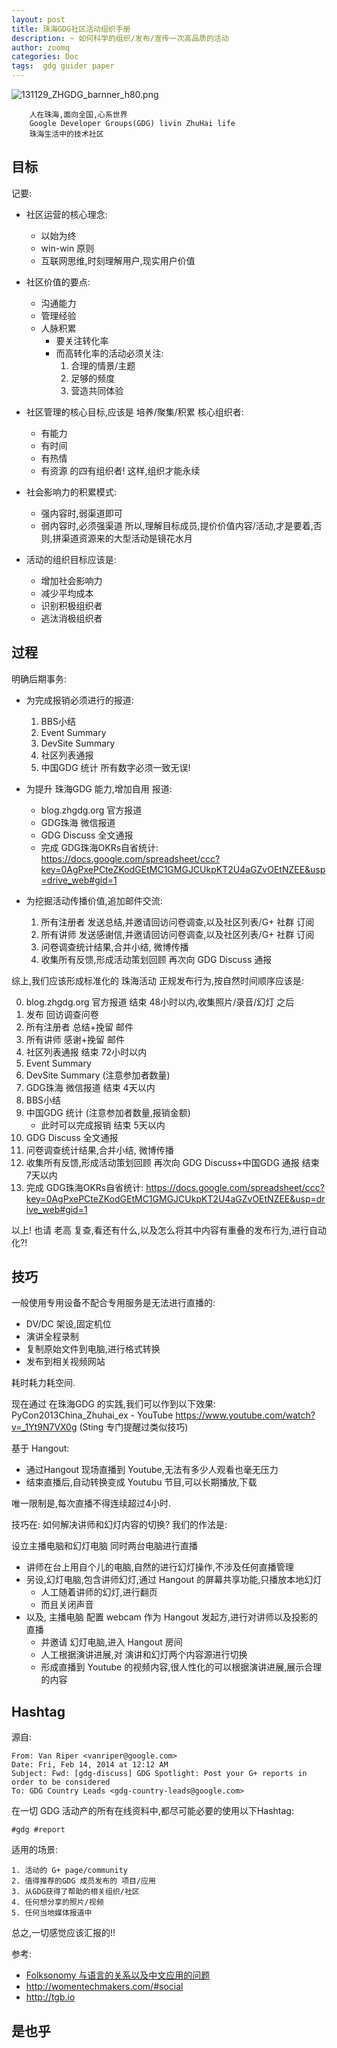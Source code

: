 ```yaml
---
layout: post
title: 珠海GDG社区活动组织手册
description: ~ 如何科学的组织/发布/宣传一次高品质的活动
author: zoomq
categories: Doc
tags:  gdg guider paper
---
```



![131129_ZHGDG_barnner_h80.png](http://zoomq.qiniudn.com/ZHGDG/design/131129_ZHGDG_barnner_h80.png)

        人在珠海,面向全国,心系世界
        Google Developer Groups(GDG) livin ZhuHai life
        珠海生活中的技术社区

## 目标
记要:
- 社区运营的核心理念:
    - 以始为终
    - win-win 原则
    - 互联网思维,时刻理解用户,现实用户价值

- 社区价值的要点:
    - 沟通能力
    - 管理经验
    - 人脉积累
        - 要关注转化率
        - 而高转化率的活动必须关注:
            1. 合理的情景/主题
            2. 足够的频度
            3. 营造共同体验

- 社区管理的核心目标,应该是 培养/聚集/积累 核心组织者:
    - 有能力
    - 有时间
    - 有热情
    - 有资源
    的四有组织者!
    这样,组织才能永续

- 社会影响力的积累模式:
    - 强内容时,弱渠道即可
    - 弱内容时,必须强渠道
    所以,理解目标成员,提价价值内容/活动,才是要着,否则,拼渠道资源来的大型活动是镜花水月

- 活动的组织目标应该是:
    - 增加社会影响力
    - 减少平均成本
    - 识别积极组织者
    - 逃汰消极组织者

<!--more-->

## 过程

明确后期事务:

- 为完成报销必须进行的报道:
    1. BBS小结
    2. Event Summary
    3. DevSite Summary
    4. 社区列表通报
    5. 中国GDG 统计
    所有数字必须一致无误!

- 为提升 珠海GDG 能力,增加自用 报道:
    + blog.zhgdg.org 官方报道
    + GDG珠海 微信报道
    + GDG Discuss 全文通报
    + 完成 GDG珠海OKRs自省统计:
    https://docs.google.com/spreadsheet/ccc?key=0AgPxePCteZKodGEtMC1GMGJCUkpKT2U4aGZvOEtNZEE&usp=drive_web#gid=1

- 为挖掘活动传播价值,追加邮件交流:
    1. 所有注册者 发送总结,并邀请回访问卷调查,以及社区列表/G+ 社群 订阅
    2. 所有讲师 发送感谢信,并邀请回访问卷调查,以及社区列表/G+ 社群 订阅
    3. 问卷调查统计结果,合并小结, 微博传播
    4. 收集所有反馈,形成活动策划回顾 再次向 GDG Discuss 通报

综上,我们应该形成标准化的 珠海活动 正规发布行为,按自然时间顺序应该是:

0. blog.zhgdg.org 官方报道
    结束 48小时以内,收集照片/录音/幻灯 之后
1. 发布 回访调查问卷
2. 所有注册者 总结+挽留 邮件
3. 所有讲师 感谢+挽留 邮件
4. 社区列表通报
    结束 72小时以内
5. Event Summary
6. DevSite Summary (注意参加者数量)
7. GDG珠海 微信报道
    结束 4天以内
8. BBS小结
9. 中国GDG 统计 (注意参加者数量,报销金额)
    - 此时可以完成报销
    结束 5天以内
10. GDG Discuss 全文通报
11. 问卷调查统计结果,合并小结, 微博传播
12. 收集所有反馈,形成活动策划回顾 再次向 GDG Discuss+中国GDG 通报
    结束 7天以内
13. 完成 GDG珠海OKRs自省统计:
    https://docs.google.com/spreadsheet/ccc?key=0AgPxePCteZKodGEtMC1GMGJCUkpKT2U4aGZvOEtNZEE&usp=drive_web#gid=1

以上!
也请 老高 复查,看还有什么,以及怎么将其中内容有重叠的发布行为,进行自动化?!


## 技巧
一般使用专用设备不配合专用服务是无法进行直播的:
+ DV/DC 架设,固定机位
+ 演讲全程录制
+ 复制原始文件到电脑,进行格式转换
+ 发布到相关视频网站

耗时耗力耗空间.

现在通过 在珠海GDG 的实践,我们可以作到以下效果:
PyCon2013China_Zhuhai_ex - YouTube
    https://www.youtube.com/watch?v=_1Yt9N7VX0g
(Sting 专门提醒过类似技巧)

基于 Hangout:
+ 通过Hangout 现场直播到 Youtube,无法有多少人观看也毫无压力
+ 结束直播后,自动转换变成 Youtubu 节目,可以长期播放,下载

唯一限制是,每次直播不得连续超过4小时.

技巧在: 如何解决讲师和幻灯内容的切换?
我们的作法是:

设立主播电脑和幻灯电脑 同时两台电脑进行直播
- 讲师在台上用自个儿的电脑,自然的进行幻灯操作,不涉及任何直播管理
- 另设,幻灯电脑,包含讲师幻灯,通过 Hangout 的屏幕共享功能,只播放本地幻灯
    - 人工随着讲师的幻灯,进行翻页
    - 而且关闭声音
- 以及, 主播电脑 配置 webcam 作为 Hangout 发起方,进行对讲师以及投影的直播
    - 并邀请 幻灯电脑,进入 Hangout 房间
    - 人工根据演讲进展,对 演讲和幻灯两个内容源进行切换
    - 形成直播到 Youtube 的视频内容,很人性化的可以根据演讲进展,展示合理的内容



## Hashtag

源自:

    From: Van Riper <vanriper@google.com>
    Date: Fri, Feb 14, 2014 at 12:12 AM
    Subject: Fwd: [gdg-discuss] GDG Spotlight: Post your G+ reports in order to be considered
    To: GDG Country Leads <gdg-country-leads@google.com>


在一切 GDG 活动产的所有在线资料中,都尽可能必要的使用以下Hashtag:

    #gdg #report


适用的场景:

    1. 活动的 G+ page/community
    2. 值得推荐的GDG 成员发布的 项目/应用
    3. 从GDG获得了帮助的相关组织/社区
    4. 任何想分享的照片/视频
    5. 任何当地媒体报道中

总之,一切感觉应该汇报的!!



参考:
- [Folksonomy 与语言的关系以及中文应用的问题](http://skm.zoomquiet.io/data/20050205100937/index.html)
- http://womentechmakers.com/#social
- http://tgb.io  


## 是也乎


